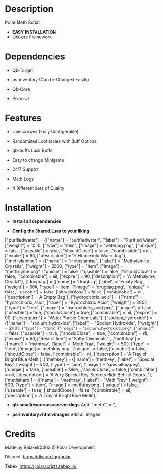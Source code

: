 # Description
Polar Meth Script
* **EASY INSTALLATION**
* QbCore Framework



# Dependencies

-  Qb-Target

-  ps-inventory (Can be Changed Easily)

-  Qb-Core

-  Polar-UI



# Features

+ Unescrowed (Fully Configerable)

+ Randomized Loot tables with Buff Options

+ qb-buffs Luck Buffs

+ Easy to change Minigame

+ 24/7 Support

+ Meth Logs

+ 4 Different Sets of Quality


# Installation

* **Install all dependencies**

* **Config the Shared.Luas to your liking**

["purifiedwater"] 		 	 	     = {["name"] = "purifiedwater",           		    ["label"] = "Purified Water",	 		    ["weight"] = 1000, 		["type"] = "item", 		["image"] = "waterjug.png", 		    ["unique"] = false, 	["useable"] = false, 	["shouldClose"] = false,   ["combinable"] = nil,   ["expire"] = 90,  ["description"] = "A Household Water Jug"},
["methylamine"] 		 	 	     = {["name"] = "methylamine",           		    ["label"] = "Methylamine Crystals",	 		["weight"] = 2000, 		["type"] = "item", 		["image"] = "methalyme.png", 		    ["unique"] = false, 	["useable"] = false, 	["shouldClose"] = false,   ["combinable"] = nil,   ["expire"] = 90,  ["description"] = "A Methalyme Crystal"},
['drugbag'] 					 = {['name'] = 'drugbag', 						['label'] = 'Empty Bag', 				['weight'] = 500, 		['type'] = 'item', 		['image'] = 'drugbag.png', 			['unique'] = false, 	['useable'] = false, 	['shouldClose'] = false,   ['combinable'] = nil,   ['description'] = 'A Empty Bag'},
["hydrochloric_acid"] 			 = {["name"] = "hydrochloric_acid", 			["label"] = "Hydrochloric Acid",		["weight"] = 2000, 		["type"] = "item", 		["image"] = "hydrochloric_acid.png", 	["unique"] = false, 	["useable"] = true, 	["shouldClose"] = true,	   ["combinable"] = nil,   ["expire"] = 90,  ["description"] = "Water Phobic Chemicals"},
["sodium_hydroxide"] 			 = {["name"] = "sodium_hydroxide", 				["label"] = "Sodium Hydroxide", 		["weight"] = 2000, 		["type"] = "item", 		["image"] = "sodium_hydroxide.png", 	["unique"] = false, 	["useable"] = true, 	["shouldClose"] = true,	   ["combinable"] = nil,   ["expire"] = 90,  ["description"] = "Salty Chemicals"},
 ['methtray'] 					 = {['name'] = 'methtray', 						['label'] = 'Meth Tray', 				['weight'] = 500, 		['type'] = 'item', 		['image'] = 'methtray.png', 			['unique'] = false, 	['useable'] = false, 	['shouldClose'] = false,   ['combinable'] = nil,   ['description'] = 'A Tray of Bright Blue Meth'},
 ['methkey'] 					 = {['name'] = 'methkey', 						['label'] = 'Special Key', 				    ['weight'] = 500, 		['type'] = 'item', 		['image'] = 'specialkey.png', 			    ['unique'] = false, 	['useable'] = false, 	['shouldClose'] = false,   ['combinable'] = nil,   ['description'] = 'A Very Special Key, Secrets Hide Behind Doors...'},
['methshard'] 					 = {['name'] = 'methtray', 						['label'] = 'Meth Tray', 				['weight'] = 500, 		['type'] = 'item', 		['image'] = 'methtray.png', 			['unique'] = false, 	['useable'] = false, 	['shouldClose'] = false,   ['combinable'] = nil,   ['description'] = 'A Tray of Bright Blue Meth'},
 
* **qb-smallresources>server>logs**
Add ["meth"] = '',

* **ps-inventory>html>images**
Add all Images








# Credits
Made by Balake#0463 @ Polar Development

Discord: https://discord.gg/polar

Tebex: https://polarscripts.tebex.io/